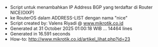 - Script untuk menambahkan IP Address BGP yang terdaftar di Router NICE(OIXP)
- ke RouterOS dalam ADDRESS-LIST dengan nama "nice"
- Script created by: Valens Riyadi @ www.mikrotik.co.id
- Generated at 31 October 2025 01:00:18 WIB ... 14464 lines
- Generated in 16.591 seconds
- How-to: http://www.mikrotik.co.id/artikel_lihat.php?id=23
